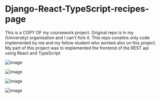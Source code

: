 # Django-React-TypeScript-recipes-page

This is a COPY OF my coursework project. Original repo is in my (University) organisation and I can't fork it. This repo conatins only code implemented by me and my fellow student who worked also on this project.  
My part of this project was to implemented the frontend of the REST api using React and TypeScript.

![image](https://github.com/MKuzera/Django-React-TypeScript-recipes-page/assets/116084403/6c62d72d-30dd-4c5e-9d81-1447e7e55129)

![image](https://github.com/MKuzera/Django-React-TypeScript-recipes-page/assets/116084403/dcdb747a-dae2-4827-bcd6-0c5246451644)

![image](https://github.com/MKuzera/Django-React-TypeScript-recipes-page/assets/116084403/838f15ea-a360-4b3e-b24a-35ceeb851753)

![image](https://github.com/MKuzera/Django-React-TypeScript-recipes-page/assets/116084403/61337922-0448-4bd3-bf14-b3e0239d1116)



